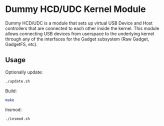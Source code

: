 Dummy HCD/UDC Kernel Module
===========================

Dummy HCD/UDC is a module that sets up virtual USB Device and Host controllers that are connected to each other inside the kernel.
This module allows connecting USB devices from userspace to the underlying kernel through any of the interfaces for the Gadget subsystem (Raw Gadget, GadgetFS, etc).

## Usage

Optionally update:

``` bash
./update.sh
```

Build:

``` bash
make
```

Insmod:

``` bash
./insmod.sh
```
